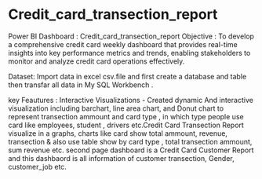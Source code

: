 # Credit_card_transection_report
Power BI Dashboard : Credit_card_transection_report
Objective : To develop a comprehensive credit card weekly dashboard that provides real-time insights into key performance metrics and trends, enabling stakeholders to monitor and analyze credit card operations effectively.

Dataset: Import data in excel csv.file and first create a database and table then  transfar all data in My SQL Workbench .

key Feautures : Interactive Visualizations - Created dynamic And interactive visualization including barchart, line area chart, and Donut chart to represent transection ammount and card type , in which type people use card like employees, student , drivers etc.Credit Card Transection Report visualize in a graphs, charts like card show total ammount, revenue, transection & also use table  show by card type ,  total transection ammount, sum revenue etc. second page dashboard is a Credit Card Customer Report and this dashbaord is all information of customer transection, Gender, customer_job etc.

